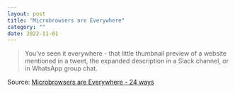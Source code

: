 ```yaml
---
layout: post
title: "Microbrowsers are Everywhere"
category: ""
date: 2022-11-01
---
```


>You've seen it everywhere - that little thumbnail preview of a website mentioned in a tweet, the expanded description in a Slack channel, or in WhatsApp group chat.

Source: [Microbrowsers are Everywhere - 24 ways](https://24ways.org/2019/microbrowsers-are-everywhere/)
